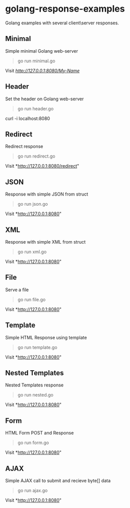 golang-response-examples
========================

Golang examples with several client\server responses.

## Minimal

Simple minimal Golang web-server

> go run minimal.go

Visit *http://127.0.0.1:8080/My-Name*

## Header

Set the header on Golang web-server

> go run header.go

curl -i localhost:8080

## Redirect

Redirect response

> go run redirect.go

Visit *http://127.0.0.1:8080/redirect"

## JSON

Response with simple JSON from struct

> go run json.go

Visit *http://127.0.0.1:8080"

## XML

Response with simple XML from struct

> go run xml.go

Visit *http://127.0.0.1:8080"

## File

Serve a file

> go run file.go

Visit *http://127.0.0.1:8080"

## Template

Simple HTML Response using template

> go run template.go

Visit *http://127.0.0.1:8080"

## Nested Templates

Nested Templates response

> go run nested.go

Visit *http://127.0.0.1:8080"

## Form

HTML Form POST and Response

> go run form.go

Visit *http://127.0.0.1:8080"

## AJAX

Simple AJAX call to submit and recieve byte[] data

> go run ajax.go

Visit *http://127.0.0.1:8080"